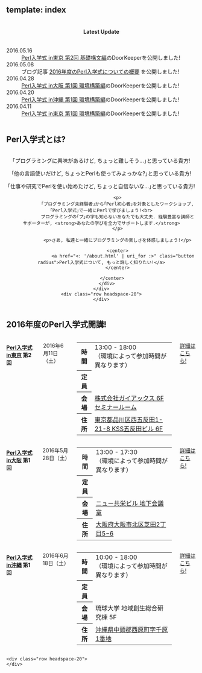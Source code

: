 template: index
---

<section id="homepage-update">
    <div class="row">
        <div class="title column">
            <center>
                <h4>Latest Update</h4>
            </center>
        </div>
        <div class="listed column">
                <dl class="article">
                <dt>2016.05.16</dt>
                <dd><a href="https://perl-entrance-tokyo.doorkeeper.jp/events/45105">Perl入学式 in東京 第2回 基礎構文編</a>のDoorKeeperを公開しました!</dd>
                <dt>2016.05.08</dt>
                <dd>ブログ記事 <a href="http://perl-entrance.blog.jp/archives/1056893284.html">2016年度のPerl入学式についての概要</a> を公開しました!</dd>
                <dt>2016.04.28</dt>
                <dd><a href="https://perl-entrance-osaka.doorkeeper.jp/events/44121">Perl入学式 in大阪 第1回 環境構築編</a>のDoorKeeperを公開しました!</dd>
                <dt>2016.04.20</dt>
                <dd><a href="https://perl-entrance-okinawa.doorkeeper.jp/events/43624">Perl入学式 in沖縄 第1回 環境構築編</a>のDoorKeeperを公開しました!</dd>
                <dt>2016.04.11</dt>
                <dd><a href="https://perl-entrance-tokyo.doorkeeper.jp/events/42912">Perl入学式 in東京 第1回 環境構築編</a>のDoorKeeperを公開しました!</dd>
            </dl>
        </div>
    </div>
</section>

<section id="homepage-event">
    <div class="row">
        <h2>Perl入学式とは? </h2>
        <div class="large-12 columns">
        </div>
    </div>
    <div class="row">
        <div class="large-12 columns">
            <center>
                <p>｢プログラミングに興味があるけど, ちょっと難しそう...｣と思っている貴方!</p>
                <p>｢他の言語使いだけど, ちょっとPerlも使ってみよっかな?｣と思っている貴方!</p>
                <p>｢仕事や研究でPerlを使い始めたけど, ちょっと自信ないな...｣と思っている貴方!</p>

                <p>
                ｢プログラミング未経験者｣から｢Perl初心者｣を対象としたワークショップ, ｢Perl入学式｣で一緒にPerlで学びましょう!<br>
                プログラミングの｢プ｣の字も知らないあなたでも大丈夫. 経験豊富な講師とサポーターが, <strong>あなたの学びを全力でサポートします.</strong>
                </p>

                <p>さあ, 私達と一緒にプログラミングの楽しさを体感しましょう!</p>

                <center>
                    <a href="<: '/about.html' | uri_for :>" class="button radius">Perl入学式について, もっと詳しく知りたい!</a>
                </center>

            </center>
        </div>
    </div>
    <div class="row headspace-20">
    </div>
</section>

<section id="homepage-event">
    <div class="row">
        <h2>2016年度のPerl入学式開講!</h2>
        <div class="large-12 columns">
        </div>
    </div>
    <div class="row">
        <div class="medium-4 large-4 columns ">
            <h4><i class="icon-leaf"></i> <a href="https://perl-entrance-tokyo.doorkeeper.jp/">Perl入学式 in東京</a> 第2回</h4>
            <p class="date">
                2016年6月11日（土）
                <!-- <span>次回の告知をお待ちください.</span> -->
            </p>
            <table class="detail">
                <tr>
                    <th>時間</th>
                    <td>13:00 - 18:00<br>（環境によって参加時間が異なります）</td>
                </tr>
                    <tr>
                    <th>定員</th>
                    <td><span id="tokyo-capacity-information"></span></td>
                </tr>
                <tr>
                    <th>会場</th>
                    <td><a href="http://www.gaiax.co.jp/corporate/access/" target="_blank">株式会社ガイアックス 6F セミナールーム </a></td>
                </tr>
                <tr>
                    <th>住所</th>
                    <td><a href="http://www.google.co.jp/maps?q=%E6%9D%B1%E4%BA%AC%E9%83%BD%E5%93%81%E5%B7%9D%E5%8C%BA%E8%A5%BF%E4%BA%94%E5%8F%8D%E7%94%B01-21-8+KSS%E4%BA%94%E5%8F%8D%E7%94%B0%E3%83%93%E3%83%AB+6F" target="_blank">東京都品川区西五反田1-21-8 KSS五反田ビル 6F </a></td>
                </tr>
            </table>
            <p><a href="https://perl-entrance-tokyo.doorkeeper.jp/events/42912" class="button radius expand" target="_blank">詳細はこちら!</a></p>
        </div>
        <div class="medium-4 large-4 columns ">
            <h4><i class="icon-leaf"></i> <a href="https://perl-entrance-osaka.doorkeeper.jp/">Perl入学式 in大阪</a> 第1回</h4>
            <p class="date">
                2016年5月28日（土）
                <!-- <span>次回の告知をお待ちください.</span> -->
            </p>
            <table class="detail">
                <tr>
                    <th>時間</th>
                    <td>13:00 - 17:30<br>（環境によって参加時間が異なります）</td>
                </tr>
                    <tr>
                    <th>定員</th>
                    <td><span id="osaka-capacity-information"></span></td>
                </tr>
                <tr>
                    <th>会場</th>
                    <td><a href="http://www.gaiax.co.jp/corporate/access/" target="_blank">ニュー共栄ビル 地下会議室</a></td>
                </tr>
                <tr>
                    <th>住所</th>
                    <td><a href="https://www.google.co.jp/maps?q=%E5%A4%A7%E9%98%AA%E5%BA%9C%E5%A4%A7%E9%98%AA%E5%B8%82%E5%8C%97%E5%8C%BA%E8%8A%9D%E7%94%B02%E4%B8%81%E7%9B%AE5%E2%88%926" target="_blank">大阪府大阪市北区芝田2丁目5−6</a></td>
                </tr>
            </table>
            <p><a href="https://perl-entrance-osaka.doorkeeper.jp/events/44121" class="button radius expand" target="_blank">詳細はこちら!</a></p>
        </div>
        <div class="medium-4 large-4 columns ">
            <h4><i class="icon-leaf"></i> <a href="https://perl-entrance-okinawa.doorkeeper.jp/">Perl入学式 in沖縄</a> 第1回</h4>
            <p class="date">
                2016年6月18日（土）
                <!-- <span>次回の告知をお待ちください.</span> -->
            </p>
            <table class="detail">
                <tr>
                    <th>時間</th>
                    <td>10:00 - 18:00<br>（環境によって参加時間が異なります）</td>
                </tr>
                    <tr>
                    <th>定員</th>
                    <td><span id="okinawa-capacity-information"></span></td>
                </tr>
                <tr>
                    <th>会場</th>
                    <td>琉球大学 地域創生総合研究棟 5F</td>
                </tr>
                <tr>
                    <th>住所</th>
                    <td><a href="https://www.google.co.jp/maps/place/26%C2%B014'51.3%22N+127%C2%B045'55.0%22E/@26.2475893,127.7631009,17z/data=!3m1!4b1!4m2!3m1!1s0x0:0x0" target="_blank">沖縄県中頭郡西原町字千原1番地</a></td>
                </tr>
            </table>
            <p><a href="https://perl-entrance-okinawa.doorkeeper.jp/events/43624" class="button radius expand" target="_blank">詳細はこちら!</a></p>
        </div>
    </div>

    <div class="row headspace-20">
    </div>
</section>

<script src="http://code.jquery.com/jquery.js"></script>
<script type="text/javascript">
  var PerlEntrance = {
    "doorkeeper_event_id": {
      "tokyo": "45105",
      "osaka": "44121",
      "okinawa": "43624",
    },
    "doorkeeper_api_endpoint_url": "http://api.doorkeeper.jp/events/"
  };

  // Doorkeeper
  $(document).ready(function(){
    var endpoint_url = PerlEntrance.doorkeeper_api_endpoint_url;
    $.each(["tokyo", "osaka", "okinawa"], function(index, region){
      var $info_container = $("#"+region+"-capacity-information"),
          get_url = endpoint_url+PerlEntrance.doorkeeper_event_id[region];
      if ( !$info_container[0] ) return;
      $.ajax({
        url: get_url,
        type: "GET",
        dataType: "jsonp",
        success: function(json) {
          var event = json.event,
              waiting  = event["waitlisted"],   // 補欠者
              accepted = event["participants"], // 参加者
              limit    = event["ticket_limit"]; // 定員
          if ( typeof waiting !== "undefined" && typeof accepted !== "undefined" && typeof limit !== "undefined" ) {
            $info_container.html(limit+"人 (現在"+accepted+"名参加, "+waiting+"名補欠)");
          } else {
            $info_container.html("(データ取得ができませんでした)");
          }
        }
      });
    });
  });

</script>
